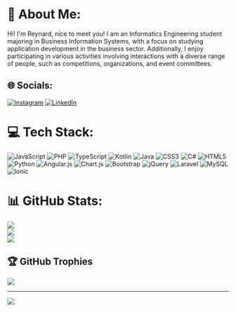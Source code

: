 # 💫 About Me:
Hi! I'm Reynard, nice to meet you! I am an Informatics Engineering student majoring in Business Information Systems, with a focus on studying application development in the business sector. Additionally, I enjoy participating in various activities involving interactions with a diverse range of people, such as competitions, organizations, and event committees.


## 🌐 Socials:
[![Instagram](https://img.shields.io/badge/Instagram-%23E4405F.svg?logo=Instagram&logoColor=white)](https://instagram.com/reynardnathanael_) [![LinkedIn](https://img.shields.io/badge/LinkedIn-%230077B5.svg?logo=linkedin&logoColor=white)](https://www.linkedin.com/in/reynardnathanael/) 

# 💻 Tech Stack:
![JavaScript](https://img.shields.io/badge/javascript-%23323330.svg?style=for-the-badge&logo=javascript&logoColor=%23F7DF1E) ![PHP](https://img.shields.io/badge/php-%23777BB4.svg?style=for-the-badge&logo=php&logoColor=white) ![TypeScript](https://img.shields.io/badge/typescript-%23007ACC.svg?style=for-the-badge&logo=typescript&logoColor=white) ![Kotlin](https://img.shields.io/badge/kotlin-%237F52FF.svg?style=for-the-badge&logo=kotlin&logoColor=white) ![Java](https://img.shields.io/badge/java-%23ED8B00.svg?style=for-the-badge&logo=openjdk&logoColor=white) ![CSS3](https://img.shields.io/badge/css3-%231572B6.svg?style=for-the-badge&logo=css3&logoColor=white) ![C#](https://img.shields.io/badge/c%23-%23239120.svg?style=for-the-badge&logo=csharp&logoColor=white) ![HTML5](https://img.shields.io/badge/html5-%23E34F26.svg?style=for-the-badge&logo=html5&logoColor=white) ![Python](https://img.shields.io/badge/python-3670A0?style=for-the-badge&logo=python&logoColor=ffdd54) ![Angular.js](https://img.shields.io/badge/angular.js-%23E23237.svg?style=for-the-badge&logo=angularjs&logoColor=white) ![Chart.js](https://img.shields.io/badge/chart.js-F5788D.svg?style=for-the-badge&logo=chart.js&logoColor=white) ![Bootstrap](https://img.shields.io/badge/bootstrap-%238511FA.svg?style=for-the-badge&logo=bootstrap&logoColor=white) ![jQuery](https://img.shields.io/badge/jquery-%230769AD.svg?style=for-the-badge&logo=jquery&logoColor=white) ![Laravel](https://img.shields.io/badge/laravel-%23FF2D20.svg?style=for-the-badge&logo=laravel&logoColor=white) ![MySQL](https://img.shields.io/badge/mysql-%2300000f.svg?style=for-the-badge&logo=mysql&logoColor=white) ![Ionic](https://img.shields.io/badge/Ionic-%233880FF.svg?style=for-the-badge&logo=Ionic&logoColor=white)
# 📊 GitHub Stats:
![](https://github-readme-stats.vercel.app/api?username=reynardnathanael&theme=dark&hide_border=false&include_all_commits=true&count_private=true)<br/>
![](https://github-readme-streak-stats.herokuapp.com/?user=reynardnathanael&theme=dark&hide_border=false)<br/>
![](https://github-readme-stats.vercel.app/api/top-langs/?username=reynardnathanael&theme=dark&hide_border=false&include_all_commits=true&count_private=true&layout=compact)

## 🏆 GitHub Trophies
![](https://github-profile-trophy.vercel.app/?username=reynardnathanael&theme=radical&no-frame=false&no-bg=false&margin-w=4)

---
[![](https://visitcount.itsvg.in/api?id=reynardnathanael&icon=0&color=3)](https://visitcount.itsvg.in)

<!-- Proudly created with GPRM ( https://gprm.itsvg.in ) -->
